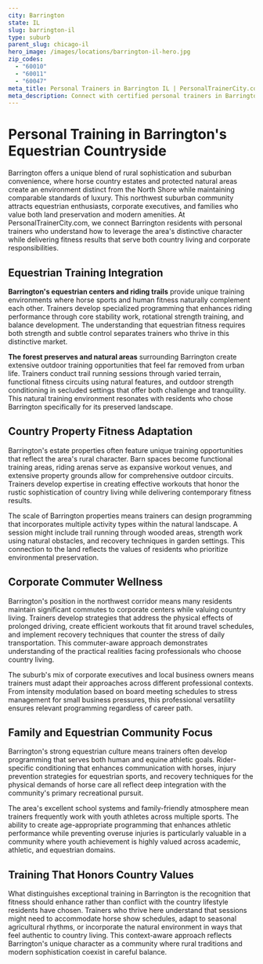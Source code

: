 ```yaml
---
city: Barrington
state: IL
slug: barrington-il
type: suburb
parent_slug: chicago-il
hero_image: /images/locations/barrington-il-hero.jpg
zip_codes:
  - "60010"
  - "60011"
  - "60047"
meta_title: Personal Trainers in Barrington IL | PersonalTrainerCity.com
meta_description: Connect with certified personal trainers in Barrington. Find fitness coaches for equestrian community living, estate properties, and northwest suburban country club access.
---
```


# Personal Training in Barrington's Equestrian Countryside

Barrington offers a unique blend of rural sophistication and suburban convenience, where horse country estates and protected natural areas create an environment distinct from the North Shore while maintaining comparable standards of luxury. This northwest suburban community attracts equestrian enthusiasts, corporate executives, and families who value both land preservation and modern amenities. At PersonalTrainerCity.com, we connect Barrington residents with personal trainers who understand how to leverage the area's distinctive character while delivering fitness results that serve both country living and corporate responsibilities.

## Equestrian Training Integration

**Barrington's equestrian centers and riding trails** provide unique training environments where horse sports and human fitness naturally complement each other. Trainers develop specialized programming that enhances riding performance through core stability work, rotational strength training, and balance development. The understanding that equestrian fitness requires both strength and subtle control separates trainers who thrive in this distinctive market.

**The forest preserves and natural areas** surrounding Barrington create extensive outdoor training opportunities that feel far removed from urban life. Trainers conduct trail running sessions through varied terrain, functional fitness circuits using natural features, and outdoor strength conditioning in secluded settings that offer both challenge and tranquility. This natural training environment resonates with residents who chose Barrington specifically for its preserved landscape.

## Country Property Fitness Adaptation

Barrington's estate properties often feature unique training opportunities that reflect the area's rural character. Barn spaces become functional training areas, riding arenas serve as expansive workout venues, and extensive property grounds allow for comprehensive outdoor circuits. Trainers develop expertise in creating effective workouts that honor the rustic sophistication of country living while delivering contemporary fitness results.

The scale of Barrington properties means trainers can design programming that incorporates multiple activity types within the natural landscape. A session might include trail running through wooded areas, strength work using natural obstacles, and recovery techniques in garden settings. This connection to the land reflects the values of residents who prioritize environmental preservation.

## Corporate Commuter Wellness

Barrington's position in the northwest corridor means many residents maintain significant commutes to corporate centers while valuing country living. Trainers develop strategies that address the physical effects of prolonged driving, create efficient workouts that fit around travel schedules, and implement recovery techniques that counter the stress of daily transportation. This commuter-aware approach demonstrates understanding of the practical realities facing professionals who choose country living.

The suburb's mix of corporate executives and local business owners means trainers must adapt their approaches across different professional contexts. From intensity modulation based on board meeting schedules to stress management for small business pressures, this professional versatility ensures relevant programming regardless of career path.

## Family and Equestrian Community Focus

Barrington's strong equestrian culture means trainers often develop programming that serves both human and equine athletic goals. Rider-specific conditioning that enhances communication with horses, injury prevention strategies for equestrian sports, and recovery techniques for the physical demands of horse care all reflect deep integration with the community's primary recreational pursuit.

The area's excellent school systems and family-friendly atmosphere mean trainers frequently work with youth athletes across multiple sports. The ability to create age-appropriate programming that enhances athletic performance while preventing overuse injuries is particularly valuable in a community where youth achievement is highly valued across academic, athletic, and equestrian domains.

## Training That Honors Country Values

What distinguishes exceptional training in Barrington is the recognition that fitness should enhance rather than conflict with the country lifestyle residents have chosen. Trainers who thrive here understand that sessions might need to accommodate horse show schedules, adapt to seasonal agricultural rhythms, or incorporate the natural environment in ways that feel authentic to country living. This context-aware approach reflects Barrington's unique character as a community where rural traditions and modern sophistication coexist in careful balance.